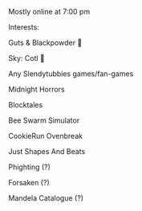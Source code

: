 Mostly online at 7:00 pm 


Interests:

Guts & Blackpowder 💖

Sky: Cotl 💖

Any Slendytubbies games/fan-games 

Midnight Horrors

Blocktales

Bee Swarm Simulator

CookieRun Ovenbreak

Just Shapes And Beats

Phighting (?)

Forsaken (?)

Mandela Catalogue (?)

